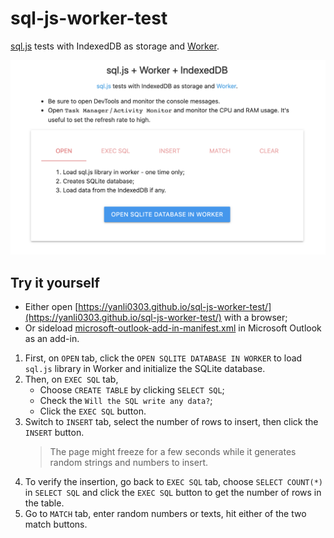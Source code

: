 # sql-js-worker-test

[sql.js](https://github.com/sql-js/sql.js) tests with IndexedDB as storage and [Worker](https://developer.mozilla.org/en-US/docs/Web/API/Worker).

![screenshot](docs/screenshot.png)

## Try it yourself

- Either open [https://yanli0303.github.io/sql-js-worker-test/](https://yanli0303.github.io/sql-js-worker-test/) with a browser;
- Or sideload [microsoft-outlook-add-in-manifest.xml](microsoft-outlook-add-in-manifest.xml) in Microsoft Outlook as an add-in.

1. First, on `OPEN` tab, click the `OPEN SQLITE DATABASE IN WORKER` to load `sql.js` library in Worker and initialize the SQLite database.
2. Then, on `EXEC SQL` tab,
   - Choose `CREATE TABLE` by clicking `SELECT SQL`;
   - Check the `Will the SQL write any data?`;
   - Click the `EXEC SQL` button.
3. Switch to `INSERT` tab, select the number of rows to insert, then click the `INSERT` button.
   > The page might freeze for a few seconds while it generates random strings and numbers to insert.
4. To verify the insertion, go back to `EXEC SQL` tab, choose `SELECT COUNT(*)` in `SELECT SQL` and click the `EXEC SQL` button to get the number of rows in the table.
5. Go to `MATCH` tab, enter random numbers or texts, hit either of the two match buttons.
